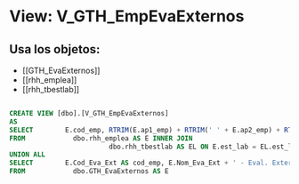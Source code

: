 # View: V_GTH_EmpEvaExternos

## Usa los objetos:
- [[GTH_EvaExternos]]
- [[rhh_emplea]]
- [[rhh_tbestlab]]

```sql

CREATE VIEW [dbo].[V_GTH_EmpEvaExternos]
AS
SELECT        E.cod_emp, RTRIM(E.ap1_emp) + RTRIM(' ' + E.ap2_emp) + RTRIM(' ' + E.nom_emp) + ' (' + RTRIM(nom_est) + ')' AS nom_emp
FROM            dbo.rhh_emplea AS E INNER JOIN
                         dbo.rhh_tbestlab AS EL ON E.est_lab = EL.est_lab
UNION ALL
SELECT        E.Cod_Eva_Ext AS cod_emp, E.Nom_Eva_Ext + ' - Eval. Externo' AS nom_emp
FROM            dbo.GTH_EvaExternos AS E

```
